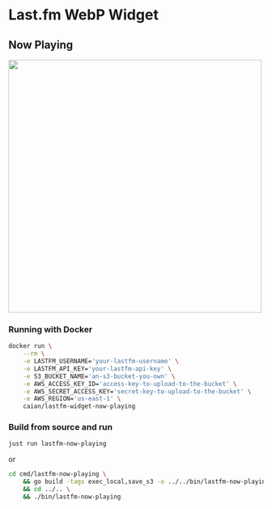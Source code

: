 # Last.fm WebP Widget

## Now Playing

<picture>
  <source media="(prefers-color-scheme: dark)" srcset="https://caian-org.s3.amazonaws.com/lastfm-now-playing-dark.webp" width="500px">
  <img src="https://caian-org.s3.amazonaws.com/lastfm-now-playing-light.webp" width="500px">
</picture>

### Running with Docker

```bash
docker run \
    --rm \
    -e LASTFM_USERNAME='your-lastfm-username' \
    -e LASTFM_API_KEY='your-lastfm-api-key' \
    -e S3_BUCKET_NAME='an-s3-bucket-you-own' \
    -e AWS_ACCESS_KEY_ID='access-key-to-upload-to-the-bucket' \
    -e AWS_SECRET_ACCESS_KEY='secret-key-to-upload-to-the-bucket' \
    -e AWS_REGION='us-east-1' \
    caian/lastfm-widget-now-playing
```

### Build from source and run

```bash
just run lastfm-now-playing
```

or

```bash
cd cmd/lastfm-now-playing \
    && go build -tags exec_local,save_s3 -o ../../bin/lastfm-now-playing \
    && cd ../.. \
    && ./bin/lastfm-now-playing
```
